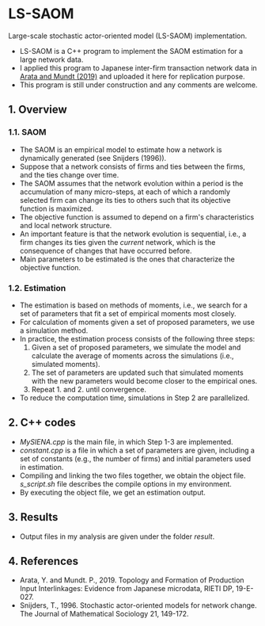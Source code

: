# LS-SAOM
Large-scale stochastic actor-oriented model (LS-SAOM) implementation.

* LS-SAOM is a C++ program to implement the SAOM estimation for a large network data.
* I applied this program to Japanese inter-firm transaction network data in [Arata and Mundt (2019)](https://www.rieti.go.jp/jp/publications/dp/19e027.pdf) and uploaded it here for replication purpose.
* This program is still under construction and any comments are welcome.

## 1. Overview
### 1.1. SAOM

* The SAOM is an empirical model to estimate how a network is dynamically generated (see Snijders (1996)).
* Suppose that a network consists of firms and ties between the firms, and the ties change over time.
* The SAOM assumes that the network evolution within a period is the accumulation of many micro-steps, at each of which a randomly selected firm can change its ties to others such that its objective function is maximized.
* The objective function is assumed to depend on a firm's characteristics and local network structure.
* An important feature is that the network evolution is sequential, i.e., a firm changes its ties given the *current* network, which is the consequence of changes that have occurred before.
* Main parameters to be estimated is the ones that characterize the objective function.

### 1.2. Estimation

* The estimation is based on methods of moments, i.e., we search for a set of parameters that fit a set of empirical moments most closely.
* For calculation of moments given a set of proposed parameters, we use a simulation method.
* In practice, the estimation process consists of the following three steps:
  1. Given a set of proposed parameters, we simulate the model and calculate the average of moments across the simulations (i.e., simulated moments).
  2. The set of parameters are updated such that simulated moments with the new parameters would become closer to the empirical ones.
  3. Repeat 1. and 2. until convergence.
* To reduce the computation time, simulations in Step 2 are parallelized.

## 2. C++ codes

* *MySIENA.cpp* is the main file, in which Step 1-3 are implemented.
* *constant.cpp* is a file in which a set of parameters are given, including a set of constants (e.g., the number of firms) and initial parameters used in estimation.
* Compiling and linking the two files together, we obtain the object file. *s_script.sh* file describes the compile options in my environment.
* By executing the object file, we get an estimation output.

## 3. Results

* Output files in my analysis are given under the folder *result*.

## 4. References

* Arata, Y. and Mundt. P., 2019. Topology and Formation of Production Input Interlinkages: Evidence from Japanese microdata, RIETI DP, 19-E-027.
* Snijders, T., 1996. Stochastic actor-oriented models for network change. The Journal of Mathematical Sociology 21, 149-172.

